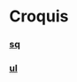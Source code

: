 # Croquis

### [sq](https://ngc6720.github.io/croquis/sq/)
### [ul](https://ngc6720.github.io/croquis/ul/)
